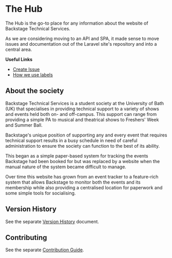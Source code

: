 # The Hub
The Hub is the go-to place for any information about the website of Backstage Technical Services.

As we are considering moving to an API and SPA, it made sense to move issues and documentation out of the Laravel site's 
repository and into a central area.

**Useful Links**

* [Create Issue][new-issue]
* [How we use labels][label-usage]

## About the society

Backstage Technical Services is a student society at the University of Bath (UK) that specialises in providing technical 
support to a variety of shows and events held both on- and off-campus. This support can range from providing a simple PA 
to musical and theatrical shows to Freshers' Week and Summer Ball.

Backstage's unique position of supporting any and every event that requires technical support results in a busy schedule 
in need of careful administration to ensure the society can function to the best of its ability.

This began as a simple paper-based system for tracking the events Backstage had been booked for but was replaced by a 
website when the manual nature of the system became difficult to manage.

Over time this website has grown from an event tracker to a feature-rich system that allows Backstage to monitor both 
the events and its membership while also providing a centralised location for paperwork and some simple tools for 
socialising.

## Version History

See the separate [Version History][version-history] document.

## Contributing

See the separate [Contribution Guide][contribution-guide].

[new-issue]: https://gitlab.com/backstage-technical-services/website/hub/-/issues/new
[version-history]: ./Version%20History.md
[contribution-guide]: ./Contributing.md
[label-usage]: ./Usage%20of%20Labels.md

